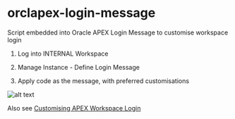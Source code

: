 # orclapex-login-message
Script embedded into Oracle APEX Login Message to customise workspace login

1) Log into INTERNAL Workspace

2) Manage Instance - Define Login Message

3) Apply code as the message, with preferred customisations

![alt text](https://github.com/swesley/orclapex-login-message/raw/master/workspace_login.png "Updated workspace login")

Also see [Customising APEX Workspace Login](http://www.grassroots-oracle.com/2015/12/customising-apex-50-workspace-login.html)
